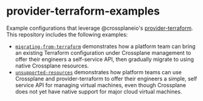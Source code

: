 # provider-terraform-examples

Example configurations that leverage @crossplaneio's [provider-terraform]. This
repository includes the following examples:

* [`migrating-from-terraform`] demonstrates how a platform team can bring an
  existing Terraform configuration under Crossplane management to offer their
  engineers a self-service API, then gradually migrate to using native
  Crossplane resources.
* [`unsupported-resources`] demonstrates how platform teams can use Crossplane
  and provider-terraform to offer their engineers a simple, self service API for
  managing virtual machines, even though Crossplane does not yet have native
  support for major cloud virtual machines.

[provider-terraform]: https://github.com/crossplane-contrib/provider-terraform
[`migrating-from-terraform`]: migrating-from-terraform
[`unsupported-resources`]: unsupported-resources